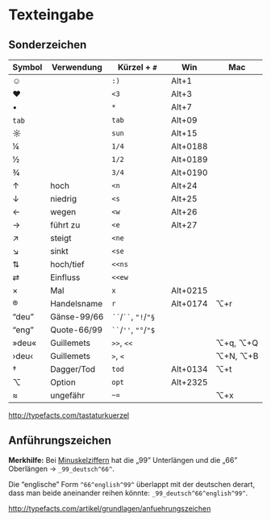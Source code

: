 # Texteingabe



## Sonderzeichen

| Symbol | Verwendung  | Kürzel + `#` | Win      | Mac |
| ------ | ----------  | ---------- | -------- | --- |
| ☺      |             | `:)      ` <!--?-->| Alt+1
| ♥      |             | `<3      ` <!--?-->| Alt+3
| •      |             | `*       ` <!--?-->| Alt+7
| `tab`  |             | `tab     ` <!--?-->| Alt+09
| ☼      |             | `sun     ` <!--?-->| Alt+15
| ¼      |             | `1/4     ` | Alt+0188
| ½      |             | `1/2     ` | Alt+0189
| ¾      |             | `3/4     ` | Alt+0190
| ↑      | hoch        | `<n      ` | Alt+24
| ↓      | niedrig     | `<s      ` | Alt+25
| ←      | wegen       | `<w      ` | Alt+26
| →      | führt zu    | `<e      ` | Alt+27
| ↗      | steigt      | `<ne     ` |
| ↘      | sinkt       | `<se     ` |
| ⇅      | hoch/tief   | `<<ns    ` |
| ⇄      | Einfluss    | `<<ew    ` |
| ×      | Mal         | `x       ` | Alt+0215 | 
| ®      | Handelsname | `r       ` | Alt+0174 | ⌥+r
| “deu”  | Gänse-99/66 | `´´`/` `` `, `"!`/`"§  ` | 
| “eng”  | Quote-66/99 | ` `` `/` '' `,  `"°`/`"$  ` | 
| »deu«  | Guillemets  | `>>`, `<<  ` | | ⌥+q, ⌥+Q
| ›deu‹  | Guillemets  | `>`, `<    ` | | ⌥+N, ⌥+B         
| †      | Dagger/Tod  | `tod     ` | Alt+0134 | ⌥+t
| ⌥      | Option      | `opt     ` | Alt+2325 | 
| ≈      | ungefähr    | `~=      ` | | ⌥+x

<http://typefacts.com/tastaturkuerzel>

## Anführungszeichen

**Merkhilfe:** Bei [Minuskelziffern](https://de.wikipedia.org/wiki/Minuskelziffer) hat die „99” Unterlängen und die „66” Oberlängen → `_99_deutsch^66^`.

Die “englische” Form `^66^english^99^` überlappt mit der deutschen derart, dass man beide aneinander reihen könnte: `_99_deutsch^66^english^99^`.

<http://typefacts.com/artikel/grundlagen/anfuehrungszeichen>
